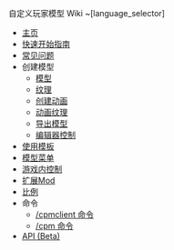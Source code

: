自定义玩家模型 Wiki
~[language_selector]

* [主页](https://github.com/tom5454/CustomPlayerModels/wiki)
* [快速开始指南](https://github.com/tom5454/CustomPlayerModels/wiki/FirstStartGuide)
* [常见问题](https://github.com/tom5454/CustomPlayerModels/wiki/FAQ)
* 创建模型
  * [模型](https://github.com/tom5454/CustomPlayerModels/wiki/Modelling)
  * [纹理](https://github.com/tom5454/CustomPlayerModels/wiki/Texturing)
  * [创建动画](https://github.com/tom5454/CustomPlayerModels/wiki/Animations)
  * [动画纹理](https://github.com/tom5454/CustomPlayerModels/wiki/Animated-Textures)
  * [导出模型](https://github.com/tom5454/CustomPlayerModels/wiki/Exporting)
  * [编辑器控制](https://github.com/tom5454/CustomPlayerModels/wiki/Controls#editor-controls)
* [使用模板](https://github.com/tom5454/CustomPlayerModels/wiki/Templates)
* [模型菜单](https://github.com/tom5454/CustomPlayerModels/wiki/Models-Menu)
* [游戏内控制](https://github.com/tom5454/CustomPlayerModels/wiki/Controls#in-game-controls-keybindings)
* [扩展Mod](https://github.com/tom5454/CustomPlayerModels/wiki/Mod-Integrations)
* [比例](https://github.com/tom5454/CustomPlayerModels/wiki/Scaling)
* 命令
  * [/cpmclient 命令](https://github.com/tom5454/CustomPlayerModels/wiki/The--cpmclient-command)
  * [/cpm 命令](https://github.com/tom5454/CustomPlayerModels/wiki/The--cpm-command)
* [API (Beta)](https://github.com/tom5454/CustomPlayerModels/wiki/API-documentation)
